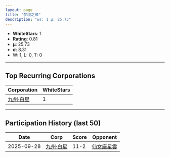 ```yaml
---
layout: page
title: "梦境之缘"
description: "ws: 1 μ: 25.73"
---
```

- **WhiteStars**: 1
- **Rating**: 0.81
- **μ**: 25.73  
- **σ**: 8.31
- W: 1, L: 0, T: 0

---

## Top Recurring Corporations

| Corporation | WhiteStars |
| --- | --- |
| [九州·白星](https://ws.tsl.rocks/corp/1ece3c742f5a63f10019098583abc17ef0a392394933e56e5c657f4f0b920820/) | 1 |

---

## Participation History (last 50)

| Date | Corp | Score | Opponent |
| --- | --- | --- | --- |
| 2025-09-28 | [九州·白星](https://ws.tsl.rocks/corp/1ece3c742f5a63f10019098583abc17ef0a392394933e56e5c657f4f0b920820/) | 11-2 | [仙女座星雲](https://ws.tsl.rocks/corp/e8532ebca58cb402f027fdb3db24507799f38a7123ef124fae8ab7591dac77bd/) |
